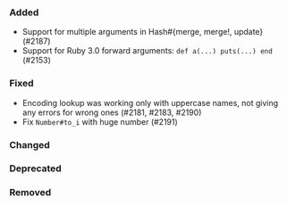 ### Added

- Support for multiple arguments in Hash#{merge, merge!, update} (#2187)
- Support for Ruby 3.0 forward arguments: `def a(...) puts(...) end` (#2153)

### Fixed

- Encoding lookup was working only with uppercase names, not giving any errors for wrong ones (#2181, #2183, #2190)
- Fix `Number#to_i` with huge number (#2191)

### Changed
### Deprecated
### Removed
